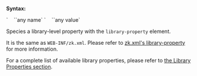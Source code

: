 **Syntax:**

<library-property>  
`    `<name>`any name`</name>  
`    `<value>`any value`</value>  
</library-property>

Species a library-level property with the `library-property` element.

It is the same as `WEB-INF/zk.xml`. Please refer to [zk.xml's
library-property](ZK_Configuration_Reference/zk.xml/The_library-property_Element)
for more information.

For a complete list of available library properties, please refer to
[the Library Properties
section](ZK_Configuration_Reference/zk.xml/The_Library_Properties).


